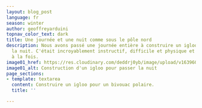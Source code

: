```yaml
---
layout: blog_post
language: fr
season: winter
author: geoffreyarduini
topnav_color_text: dark
title: Une journée et une nuit comme sous le pôle nord
description: Nous avons passé une journée entière à construire un igloo afin d'y passer
  la nuit. C'était incroyablement instructif, difficile et physique et merveilleux
  à la fois.
image01_href: https://res.cloudinary.com/deddrj0yb/image/upload/v1639607262/website/winter/brigitta-schneiter-N2ytpm5__9I-unsplash_aqlt9w.jpg
image01_alt: Construction d'un igloo pour passer la nuit
page_sections:
- template: textarea
  content: Construire un igloo pour un bivouac polaire.
  title: ''

---
```

